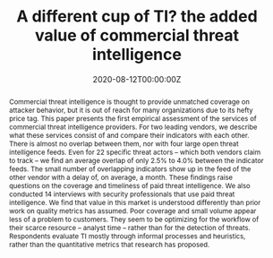 ---
title: "A different cup of TI? the added value of commercial threat intelligence"

# Authors
# If you created a profile for a user (e.g. the default `admin` user), write the username (folder name) here
# and it will be replaced with their full name and linked to their profile.
authors:
  - Xander Bouwman
  - admin
  - Jelle Egbers
  - Christian Doerr
  - Bram Klievink
  - Michel van Eeten

# Author notes (optional)
# author_notes:
#   - 'Equal contribution'
#   - 'Equal contribution'

date: '2020-08-12T00:00:00Z'
doi: ''

# Schedule page publish date (NOT publication's date).
# publishDate: '2017-01-01T00:00:00Z'

# Publication type.
# Accepts a single type but formatted as a YAML list (for Hugo requirements).
# Enter a publication type from the CSL standard.
publication_types: ['paper-conference']

# Publication name and optional abbreviated publication name.
publication: In *USENIX security symposium*

abstract: "Commercial threat intelligence is thought to provide unmatched coverage on attacker behavior, but it is out of reach for many organizations due to its hefty price tag. This paper presents the first empirical assessment of the services of commercial threat intelligence providers. For two leading vendors, we describe what these services consist of and compare their indicators with each other. There is almost no overlap between them, nor with four large open threat intelligence feeds. Even for 22 specific threat actors – which both vendors claim to track – we find an average overlap of only 2.5% to 4.0% between the indicator feeds. The small number of overlapping indicators show up in the feed of the other vendor with a delay of, on average, a month. These findings raise questions on the coverage and timeliness of paid threat intelligence.

We also conducted 14 interviews with security professionals that use paid threat intelligence. We find that value in this market is understood differently than prior work on quality metrics has assumed. Poor coverage and small volume appear less of a problem to customers. They seem to be optimizing for the workflow of their scarce resource – analyst time – rather than for the detection of threats. Respondents evaluate TI mostly through informal processes and heuristics, rather than the quantitative metrics that research has proposed."

# Summary. An optional shortened abstract.
# summary: Lorem ipsum dolor sit amet, consectetur adipiscing elit. Duis posuere tellus ac convallis placerat. Proin tincidunt magna sed ex sollicitudin condimentum.

tags: []

# Display this page in the Featured widget?
featured: false

# Custom links (uncomment lines below)
# links:
# - name: Custom Link
#   url: http://example.org

# url_pdf: ''
# url_code: 'https://github.com/HugoBlox/hugo-blox-builder'
# url_dataset: 'https://github.com/HugoBlox/hugo-blox-builder'
# url_poster: ''
# url_project: ''
# url_slides: ''
# url_source: 'https://github.com/HugoBlox/hugo-blox-builder'
# url_video: 'https://youtube.com'

# Featured image
# To use, add an image named `featured.jpg/png` to your page's folder.
# image:
#   caption: 'Image credit: [**Unsplash**](https://unsplash.com/photos/pLCdAaMFLTE)'
#   focal_point: ''
#   preview_only: false

# Associated Projects (optional).
#   Associate this publication with one or more of your projects.
#   Simply enter your project's folder or file name without extension.
#   E.g. `internal-project` references `content/project/internal-project/index.md`.
#   Otherwise, set `projects: []`.
projects: []

# Slides (optional).
#   Associate this publication with Markdown slides.
#   Simply enter your slide deck's filename without extension.
#   E.g. `slides: "example"` references `content/slides/example/index.md`.
#   Otherwise, set `slides: ""`.
slides: ""
---